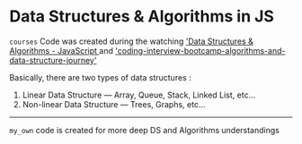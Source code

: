 # Data Structures &amp; Algorithms in JS

`courses` Code was created during the watching ['Data Structures & Algorithms - JavaScript
](https://www.udemy.com/course/data-structures-algorithms-javascript/) and 
['coding-interview-bootcamp-algorithms-and-data-structure-journey'](https://www.udemy.com/course/coding-interview-bootcamp-algorithms-and-data-structure/)

Basically, there are two types of data structures :
1. Linear Data Structure — Array, Queue, Stack, Linked List, etc…
2. Non-linear Data Structure — Trees, Graphs, etc…
---
`my_own` code is created for more deep DS and Algorithms understandings 

